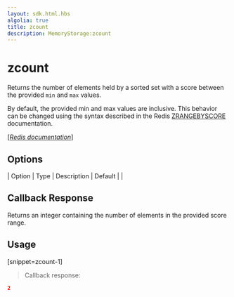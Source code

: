 ```yaml
---
layout: sdk.html.hbs
algolia: true
title: zcount
description: MemoryStorage:zcount
---
```


  

# zcount
Returns the number of elements held by a sorted set with a score between the provided `min` and `max` values.

By default, the provided min and max values are inclusive. This behavior can be changed using the syntax described in the Redis [ZRANGEBYSCORE](https://redis.io/commands/zrangebyscore) documentation.

[[_Redis documentation_]](https://redis.io/commands/zcount)


## Options

| Option | Type | Description | Default |
|
## Callback Response

Returns an integer containing the number of elements in the provided score range.

## Usage

[snippet=zcount-1]
> Callback response:

```json
2
```